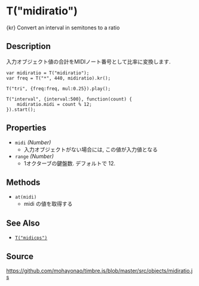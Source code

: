 T("midiratio")
==============
{kr} Convert an interval in semitones to a ratio

## Description ##
入力オブジェクト値の合計をMIDIノート番号として比率に変換します.

```timbre
var midiratio = T("midiratio");
var freq = T("*", 440, midiratio).kr();

T("tri", {freq:freq, mul:0.25}).play();

T("interval", {interval:500}, function(count) {
    midiratio.midi = count % 12;
}).start();
```

## Properties ##
- `midi` _(Number)_
  - 入力オブジェクトがない場合には, この値が入力値となる
- `range` _(Number)_
  - 1オクターブの鍵盤数. デフォルトで 12.

## Methods ##
- `at(midi)`
  - midi の値を取得する

## See Also ##
- [`T("midicps")`](./midicps.html)

## Source ##
https://github.com/mohayonao/timbre.js/blob/master/src/objects/midiratio.js
